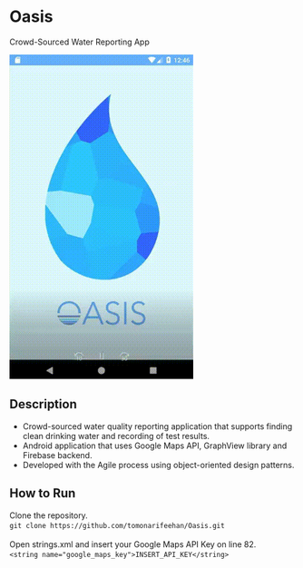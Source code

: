 # Oasis
Crowd-Sourced Water Reporting App

![Alt Text](https://github.com/tomonarifeehan/Oasis/blob/master/oasis.gif)

## Description
- Crowd-sourced water quality reporting application that supports finding clean drinking water and recording of test results.</br>
- Android application that uses Google Maps API, GraphView library and Firebase backend.</br>
- Developed with the Agile process using object-oriented design patterns.</br>

## How to Run
Clone the repository.</br>
```git clone https://github.com/tomonarifeehan/Oasis.git```</br></br>
Open strings.xml and insert your Google Maps API Key on line 82.</br>
```<string name="google_maps_key">INSERT_API_KEY</string>```


